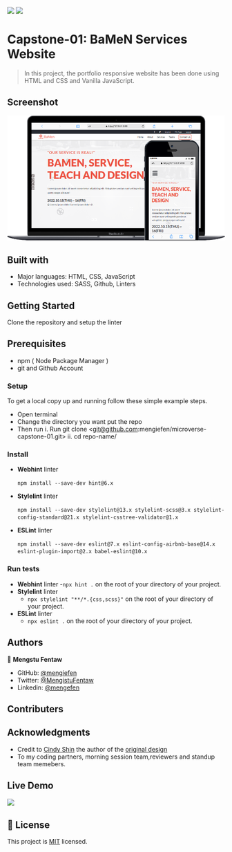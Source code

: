 ![](https://img.shields.io/badge/Microverse-blueviolet) ![](https://img.shields.io/badge/MENGSTU-FENTAW-success)

# Capstone-01: BaMeN Services Website

> In this project, the portfolio responsive website has been done using HTML and CSS and Vanilla JavaScript.

## Screenshot

![screenshot](assets/images/web-pic.png)

## Built with

- Major languages: HTML, CSS, JavaScript
- Technologies used: SASS, Github, Linters

## Getting Started

Clone the repository and setup the linter

## Prerequisites

- npm ( Node Package Manager )
- git and Github Account

### Setup

To get a local copy up and running follow these simple example steps.

- Open terminal
- Change the directory you want put the repo
- Then run
  i. Run git clone <git@github.com:mengiefen/microverse-capstone-01.git>
  ii. cd repo-name/

### Install

- **Webhint** linter

  `npm install --save-dev hint@6.x`

- **Stylelint** linter

  `npm install --save-dev stylelint@13.x stylelint-scss@3.x stylelint-config-standard@21.x stylelint-csstree-validator@1.x`

- **ESLint** linter

  `npm install --save-dev eslint@7.x eslint-config-airbnb-base@14.x eslint-plugin-import@2.x babel-eslint@10.x`

### Run tests

- **Webhint** linter -`npx hint .` on the root of your directory of your project.
- **Stylelint** linter
  - `npx stylelint "**/*.{css,scss}"` on the root of your directory of your project.
- **ESLint** linter
  - `npx eslint .` on the root of your directory of your project.

## Authors

👤 **Mengstu Fentaw**

- GitHub: [@mengiefen](https://github.com/mengiefen)
- Twitter: [@MengistuFentaw](https://twitter.com/MengistuFentaw)
- Linkedin: [@mengefen](https://www.linkedin.com/in/mengefen/)

## Contributers

## Acknowledgments

- Credit to [Cindy Shin](https://www.behance.net/adagio07) the author of the [original design](https://www.behance.net/gallery/29845175/CC-Global-Summit-2015)
- To my coding partners, morning session team,reviewers and standup team memebers.

## Live Demo

[![](https://img.shields.io/badge/Click-Here-blue)](https://mengiefen.github.io/microverse-capstone-01/)

## 📝 License

This project is [MIT](./MIT.md) licensed.
